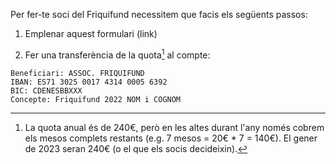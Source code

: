 Per fer-te soci del Friquifund necessitem que facis els següents passos:

  1. Emplenar aquest formulari (link)

  1. Fer una transferència de la quota[^1] al compte:

    Beneficiari: ASSOC. FRIQUIFUND
    IBAN: ES71 3025 0017 4314 0005 6392
    BIC: CDENESBBXXX
    Concepte: Friquifund 2022 NOM i COGNOM

[^1]: La quota anual és de 240€, però en les altes durant l'any només cobrem els mesos complets restants (e.g. 7 mesos = 20€ * 7 = 140€). El gener de 2023 seran 240€ (o el que els socis decideixin).
